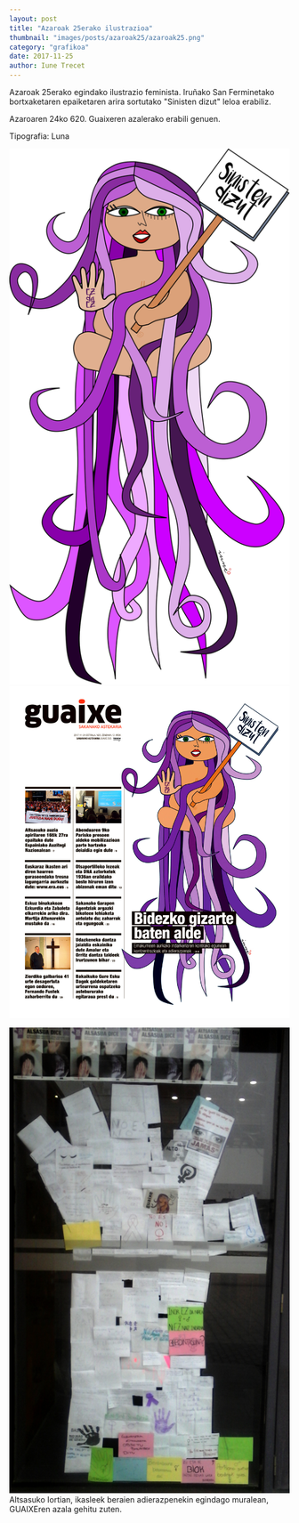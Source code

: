 ```yaml
---
layout: post
title: "Azaroak 25erako ilustrazioa"
thumbnail: "images/posts/azaroak25/azaroak25.png"
category: "grafikoa"
date: 2017-11-25
author: Iune Trecet
---
```


Azaroak 25erako egindako ilustrazio feminista. Iruñako San Ferminetako
bortxaketaren epaiketaren arira sortutako "Sinisten dizut" leloa erabiliz.

Azaroaren 24ko 620. Guaixeren azalerako erabili genuen.

Tipografia: Luna

<img src="/images/posts/azaroak25/azaroak25_trazatua.svg" alt="Azaroak 25"/>

<img src="/images/posts/azaroak25/620_GUAIXE.jpg" alt="Azaroak 24eko Guaixea"/>

<img src="/images/posts/azaroak25/iortia.png" alt="Iortian ikasleek egindako
murala"/>
Altsasuko Iortian, ikasleek beraien adierazpenekin egindago muralean, GUAIXEren
azala gehitu zuten.
